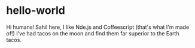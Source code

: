 # hello-world

Hi humans!
Sahil here, I like Nde.js and Coffeescript (that's what I'm made of!)
I've had tacos on the moon and find them far superior to the Earth tacos.
